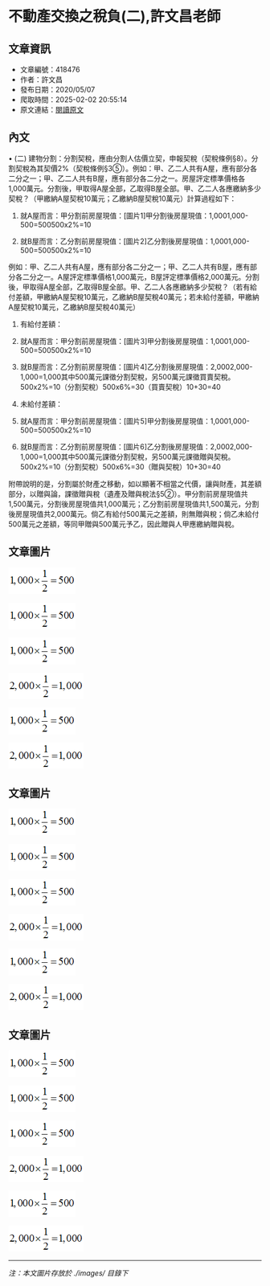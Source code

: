 # 不動產交換之稅負(二),許文昌老師

## 文章資訊
- 文章編號：418476
- 作者：許文昌
- 發布日期：2020/05/07
- 爬取時間：2025-02-02 20:55:14
- 原文連結：[閱讀原文](https://real-estate.get.com.tw/Columns/detail.aspx?no=418476)

## 內文
• (二) 建物分割：分割契稅，應由分割人估價立契，申報契稅（契稅條例§8）。分割契稅為其契價2%（契稅條例§3⑤）。例如：甲、乙二人共有A屋，應有部分各二分之一；甲、乙二人共有B屋，應有部分各二分之一。房屋評定標準價格各1,000萬元。分割後，甲取得A屋全部，乙取得B屋全部。甲、乙二人各應繳納多少契稅？（甲繳納A屋契稅10萬元；乙繳納B屋契稅10萬元）計算過程如下：

1. 就A屋而言：甲分割前房屋現值：[圖片1]甲分割後房屋現值：1,0001,000-500=500500x2%=10

2. 就B屋而言：乙分割前房屋現值：[圖片2]乙分割後房屋現值：1,0001,000-500=500500x2%=10

例如：甲、乙二人共有A屋，應有部分各二分之一；甲、乙二人共有B屋，應有部分各二分之一。A屋評定標準價格1,000萬元，B屋評定標準價格2,000萬元。分割後，甲取得A屋全部，乙取得B屋全部。甲、乙二人各應繳納多少契稅？（若有給付差額，甲繳納A屋契稅10萬元，乙繳納B屋契稅40萬元；若未給付差額，甲繳納A屋契稅10萬元，乙繳納B屋契稅40萬元）

1. 有給付差額：

1. 就A屋而言：甲分割前房屋現值：[圖片3]甲分割後房屋現值：1,0001,000-500=500500x2%=10

2. 就B屋而言：乙分割前房屋現值：[圖片4]乙分割後房屋現值：2,0002,000-1,000=1,000其中500萬元課徵分割契稅，另500萬元課徵買賣契稅。500x2%=10（分割契稅）500x6%=30（買賣契稅）10+30=40

2. 未給付差額：

1. 就A屋而言：甲分割前房屋現值：[圖片5]甲分割後房屋現值：1,0001,000-500=500500x2%=10

2. 就B屋而言：乙分割前房屋現值：[圖片6]乙分割後房屋現值：2,0002,000-1,000=1,000其中500萬元課徵分割契稅，另500萬元課徵贈與契稅。500x2%=10（分割契稅）500x6%=30（贈與契稅）10+30=40

附帶說明的是，分割屬於財產之移動，如以顯著不相當之代價，讓與財產，其差額部分，以贈與論，課徵贈與稅（遺產及贈與稅法§5②）。甲分割前房屋現值共1,500萬元，分割後房屋現值共1,000萬元；乙分割前房屋現值共1,500萬元，分割後房屋現值共2,000萬元。倘乙有給付500萬元之差額，則無贈與稅；倘乙未給付500萬元之差額，等同甲贈與500萬元予乙，因此贈與人甲應繳納贈與稅。

## 文章圖片

![圖片1](./images/418476_ee46003b.png)

![圖片2](./images/418476_ee46003b.png)

![圖片3](./images/418476_ee46003b.png)

![圖片4](./images/418476_65e70f1d.png)

![圖片5](./images/418476_ee46003b.png)

![圖片6](./images/418476_65e70f1d.png)

## 文章圖片

![圖片1](./images/418476_ee46003b.png)

![圖片2](./images/418476_ee46003b.png)

![圖片3](./images/418476_ee46003b.png)

![圖片4](./images/418476_65e70f1d.png)

![圖片5](./images/418476_ee46003b.png)

![圖片6](./images/418476_65e70f1d.png)

## 文章圖片

![圖片1](./images/418476_ee46003b.png)

![圖片2](./images/418476_ee46003b.png)

![圖片3](./images/418476_ee46003b.png)

![圖片4](./images/418476_65e70f1d.png)

![圖片5](./images/418476_ee46003b.png)

![圖片6](./images/418476_65e70f1d.png)


---
*注：本文圖片存放於 ./images/ 目錄下*
